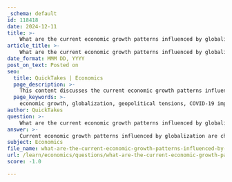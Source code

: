 ```yaml
---
_schema: default
id: 118418
date: 2024-12-11
title: >-
    What are the current economic growth patterns influenced by globalization?
article_title: >-
    What are the current economic growth patterns influenced by globalization?
date_format: MMM DD, YYYY
post_on_text: Posted on
seo:
  title: QuickTakes | Economics
  page_description: >-
    This content discusses the current economic growth patterns influenced by globalization, highlighting trends such as decoupling from geopolitical tensions, the impact of the COVID-19 pandemic, technological advancements, issues of inequality, challenges faced by developing economies, and the importance of environmental considerations in globalization.
  page_keywords: >-
    economic growth, globalization, geopolitical tensions, COVID-19 impact, technological advancements, inequality, wealth distribution, developing economies, environmental considerations, trade flows
author: QuickTakes
question: >-
    What are the current economic growth patterns influenced by globalization?
answer: >-
    Current economic growth patterns influenced by globalization are characterized by several key trends and challenges:\n\n1. **Decoupling and Geopolitical Tensions**: The ongoing geopolitical dynamics, particularly the decoupling between the U.S. and China, have led to speculation about a potential retreat from globalization. However, recent research indicates that international flows of trade, capital, and people have not shown signs of a sustained downturn, despite these tensions. The DHL Global Connectedness Index suggests that while there is a broad pattern of decoupling, it has not yet resulted in a complete split between rival blocs.\n\n2. **Impact of the COVID-19 Pandemic**: The pandemic initially caused a significant decline in global trade and investment flows, leading to predictions about the end of globalization. However, the recovery has shown resilience, with international connections remaining strong. The World Bank's Global Economic Prospects report indicates that global growth is expected to slow from 2.9% in 2022 to 1.7% in 2023, influenced by factors such as inflation, tighter monetary policies, and reduced investment.\n\n3. **Technological Advancements**: The second wave of globalization has been significantly driven by technological advancements that reduce transaction costs and enhance connectivity. Innovations in communication and transportation have facilitated greater trade and economic integration, allowing firms to benefit from economies of scale, competition, and innovation.\n\n4. **Inequality and Wealth Distribution**: While globalization has contributed to overall economic growth, it has also exacerbated wealth inequality in some regions. Studies have shown that trade can have negative effects on wages and employment opportunities for specific groups, particularly in industries exposed to international competition. However, it has also led to lower consumer prices and increased product availability, benefiting consumers overall.\n\n5. **Challenges for Developing Economies**: The slowdown in global growth is expected to hit developing countries particularly hard. For instance, growth in Sub-Saharan Africa is projected to average just 1.2% over 2023-2024, which could lead to rising poverty rates. The need for tailored national policies to boost investment and establish sound fiscal and monetary frameworks is critical for these economies to navigate the challenges posed by globalization.\n\n6. **Environmental Considerations**: As globalization continues to evolve, environmental concerns are becoming increasingly prominent. The integration of environmental considerations into trade and investment policies is essential to ensure that globalization supports sustainable development.\n\nIn summary, while globalization remains a powerful driver of economic growth, its benefits are not uniformly distributed, and various challenges, including geopolitical tensions, technological changes, and environmental issues, shape the current economic landscape. Addressing these challenges through effective policy solutions is crucial for leveraging globalization to support inclusive and sustainable economic growth.
subject: Economics
file_name: what-are-the-current-economic-growth-patterns-influenced-by-globalization.md
url: /learn/economics/questions/what-are-the-current-economic-growth-patterns-influenced-by-globalization
score: -1.0

---
```


&nbsp;